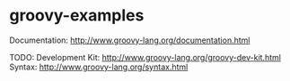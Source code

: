 # groovy-examples

Documentation: http://www.groovy-lang.org/documentation.html

TODO: 
Development Kit: http://www.groovy-lang.org/groovy-dev-kit.html
Syntax: http://www.groovy-lang.org/syntax.html